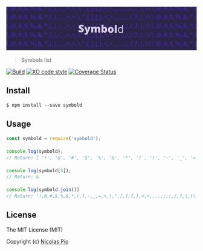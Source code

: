 ![Symbold](symbold.png?raw=true)
> Symbols list


[![Build](https://travis-ci.org/NicolasPio/symbold.svg?branch=master)](https://travis-ci.org/NicolasPio/symbold)
[![XO code style](https://img.shields.io/badge/code_style-XO-5ed9c7.svg)](https://github.com/sindresorhus/xo)
[![Coverage Status](https://coveralls.io/repos/github/NicolasPio/symbold/badge.svg?branch=master)](https://coveralls.io/github/NicolasPio/symbold?branch=master)

## Install
```
$ npm install --save symbold
```

## Usage
```javascript
const symbold = require('symbold');

console.log(symbold);
// Return: [ '!', '@', '#', '$', '%', '&', '*', '(', ')', '-', '_', '=', '+', '\'', '"', '[', ']', '{', '}', '<', '>', ',', '.', ';', ':', '/', '?', '|', '\\' ]

console.log(symbold[5]);
// Return: &

console.log(symbold.join())
// Return: '!,@,#,$,%,&,*,(,),-,_,=,+,\,",[,],{,},<,>,,,.,;,:,/,?,|,\\'
```

## License
The MIT License (MIT)

Copyright (c) [Nicolas Pio](https://github.com/NicolasPio)
